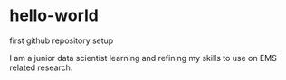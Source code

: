 hello-world
===========

first github repository setup

I am a junior data scientist learning and refining my skills to use on EMS related research. 
